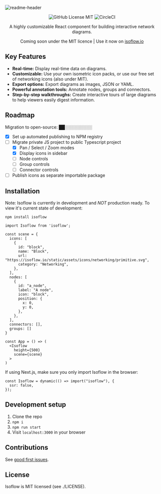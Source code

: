 ![readme-header](https://user-images.githubusercontent.com/1769678/223572353-788d5d38-cd28-40fa-96cd-9d29226f7e4b.png)

<div align="center">

![GitHub License MIT](https://img.shields.io/github/license/wbkd/react-flow?color=%23ff0072)
![CircleCI](https://circleci.com/gh/markmanx/isoflow.svg?style=shield)

A highly customizable React component for building interactive network diagrams.

Coming soon under the MIT licence | Use it now on [isoflow.io](https://isoflow.io)

</div>

## Key Features

- **Real-time:** Display real-time data on diagrams.
- **Customizable:** Use your own isometric icon packs, or use our free set of networking icons (also under MIT).
- **Export options:** Export diagrams as images, JSON or YAML.
- **Powerful annotation tools:** Annotate nodes, groups and connectors.
- **Step-by-step walkthroughs:** Create interactive tours of large diagrams to help viewers easily digest information.

## Roadmap

Migration to open-source: ██░░░░░░░░░

- [x] Set up automated publishing to NPM registry
- [ ] Migrate private JS project to public Typescript project
  - [x] Pan / Select / Zoom modes
  - [x] Display icons in sidebar
  - [ ] Node controls
  - [ ] Group controls
  - [ ] Connector controls
- [ ] Publish icons as separate importable package

## Installation

Note: Isoflow is currently in development and _NOT_ production ready. To view it's current state of development:

`npm install isoflow`

```
import Isoflow from 'isoflow';

const scene = {
  icons: [
    {
      id: "block",
      name: "Block",
      url: "https://isoflow.io/static/assets/icons/networking/primitive.svg",
      category: "Networking",
    },
  ],
  nodes: [
    {
      id: "a_node",
      label: "A node",
      icon: "block",
      position: {
        x: 0,
        y: 0,
      },
    },
  ],
  connectors: [],
  groups: []
}

const App = () => (
  <Isoflow
    height={500}
    scene={scene}
  >
)
```

If using Next.js, make sure you only import Isoflow in the browser:

```
const Isoflow = dynamic(() => import("isoflow"), {
  ssr: false,
});
```

## Development setup

1. Clone the repo
2. `npm i`
3. `npm run start`
4. Visit `localhost:3000` in your browser

## Contributions

See [good first issues](https://github.com/markmanx/isoflow/contribute).

## License

Isoflow is MIT licensed (see ./LICENSE).
